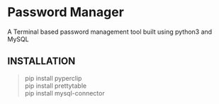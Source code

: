 # Password Manager
A Terminal based password management tool built using python3 and MySQL

## INSTALLATION

>pip install pyperclip <br>
>pip install prettytable <br>
>pip install mysql-connector <br>

